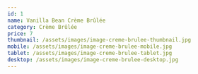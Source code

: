 ```yaml
---
id: 1
name: Vanilla Bean Crème Brûlée
category: Crème Brûlée
price: 7
thumbnail: /assets/images/image-creme-brulee-thumbnail.jpg
mobile: /assets/images/image-creme-brulee-mobile.jpg
tablet: /assets/images/image-creme-brulee-tablet.jpg
desktop: /assets/images/image-creme-brulee-desktop.jpg
---
```

  